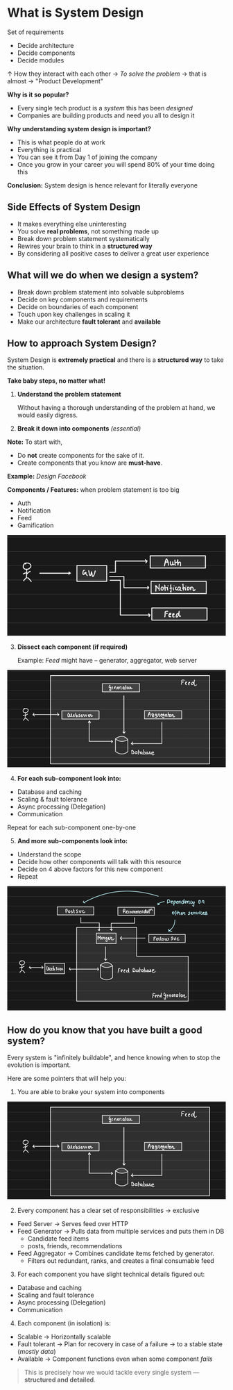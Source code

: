 # What is System Design

Set of requirements
- Decide architecture
- Decide components
- Decide modules

↑ How they interact with each other → *To solve the problem* → that is almost → "Product Development"

**Why is it so popular?**

* Every single tech product is a *system* this has been *designed*
* Companies are building products and need you all to design it

**Why understanding system design is important?**

* This is what people do at work
* Everything is practical
* You can see it from Day 1 of joining the company
* Once you grow in your career you will spend 80% of your time doing this

**Conclusion:**
System design is hence relevant for literally everyone

## Side Effects of System Design

- It makes everything else uninteresting
- You solve **real problems**, not something made up
- Break down problem statement systematically
- Rewires your brain to think in a **structured way**
- By considering all positive cases to deliver a great user experience

## What will we do when we design a system?

- Break down problem statement into solvable subproblems
- Decide on key components and requirements
- Decide on boundaries of each component
- Touch upon key challenges in scaling it
- Make our architecture **fault tolerant** and **available**


## How to approach System Design?

System Design is **extremely practical** and there is a **structured way** to take the situation.

**Take baby steps, no matter what!**

1. **Understand the problem statement**
   
   Without having a thorough understanding of the problem at hand, we would easily digress.

2. **Break it down into components** *(essential)*

**Note:** To start with,

* Do **not** create components for the sake of it.
* Create components that you know are **must-have**.

**Example:** *Design Facebook*

**Components / Features:** when problem statement is too big

* Auth
* Notification
* Feed
* Gamification

![Facebook](./diagrams/01.png)

3. **Dissect each component (if required)**

   Example: *Feed* might have – generator, aggregator, web server

![Dissect system](./diagrams/02.png)

4. **For each sub-component look into:**
* Database and caching
* Scaling & fault tolerance
* Async processing (Delegation)
* Communication

Repeat for each sub-component one-by-one

5. **And more sub-components look into:**

* Understand the scope
* Decide how other components will talk with this resource
* Decide on 4 above factors for this new component
* Repeat

![Approach of system design](./diagrams/03.png)

## How do you know that you have built a good system?

Every system is "infinitely buildable", and hence knowing when to stop the evolution is important.

Here are some pointers that will help you:

1. You are able to brake your system into components

![Break into components](./diagrams/02.png)

2. Every component has a clear set of responsibilities → exclusive

* Feed Server → Serves feed over HTTP
* Feed Generator → Pulls data from multiple services and puts them in DB
  - Candidate feed items
  - posts, friends, recommendations
* Feed Aggregator → Combines candidate items fetched by generator.
  - Filters out redundant, ranks, and creates a final consumable feed

3. For each component you have slight technical details figured out:

* Database and caching
* Scaling and fault tolerance
* Async processing (Delegation)
* Communication

4. Each component (in isolation) is:

* Scalable → Horizontally scalable
* Fault tolerant → Plan for recovery in case of a failure → to a stable state (*mostly data*)
* Available → Component functions even when some component *fails*

> This is precisely how we would tackle every single system — **structured and detailed**.
